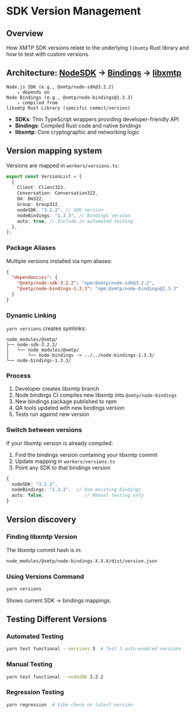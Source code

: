# SDK Version Management

## Overview

How XMTP SDK versions relate to the underlying `libxmtp` Rust library and how to test with custom versions.

## Architecture: [NodeSDK](https://www.npmjs.com/package/@xmtp/node-sdk?activeTab=versions) → [Bindings](https://www.npmjs.com/package/@xmtp/node-bindings?activeTab=versions) → [libxmtp](https://github.com/xmtp/libxmtp)

```
Node.js SDK (e.g., @xmtp/node-sdk@3.2.2)
    ↓ depends on
Node Bindings (e.g., @xmtp/node-bindings@1.3.3)
    ↓ compiled from
libxmtp Rust Library (specific commit/version)
```

- **SDKs**: Thin TypeScript wrappers providing developer-friendly API
- **Bindings**: Compiled Rust code and native bindings
- **libxmtp**: Core cryptographic and networking logic

## Version mapping system

Versions are mapped in `workers/versions.ts`:

```typescript
export const VersionList = [
  {
    Client: Client322,
    Conversation: Conversation322,
    Dm: Dm322,
    Group: Group322,
    nodeSDK: "3.2.2", // SDK version
    nodeBindings: "1.3.3", // Bindings version
    auto: true, // Include in automated testing
  },
];
```

### Package Aliases

Multiple versions installed via npm aliases:

```json
{
  "dependencies": {
    "@xmtp/node-sdk-3.2.2": "npm:@xmtp/node-sdk@3.2.2",
    "@xmtp/node-bindings-1.3.3": "npm:@xmtp/node-bindings@1.3.3"
  }
}
```

### Dynamic Linking

`yarn versions` creates symlinks:

```
node_modules/@xmtp/
├── node-sdk-3.2.2/
│   └── node_modules/@xmtp/
│       └── node-bindings -> ../../node-bindings-1.3.3/
└── node-bindings-1.3.3/
```

### Process

1. Developer creates libxmtp branch
2. Node bindings CI compiles new libxmtp into `@xmtp/node-bindings`
3. New bindings package published to npm
4. QA tools updated with new bindings version
5. Tests run against new version

### Switch between versions

If your libxmtp version is already compiled:

1. Find the bindings version containing your libxmtp commit
2. Update mapping in `workers/versions.ts`
3. Point any SDK to that bindings version

```typescript
{
  nodeSDK: "3.2.2",
  nodeBindings: "1.3.1",  // Use existing bindings
  auto: false,               // Manual testing only
}
```

## Version discovery

### Finding libxmtp Version

The libxmtp commit hash is in:

```bash
node_modules/@xmtp/node-bindings-X.X.X/dist/version.json
```

### Using Versions Command

```bash
yarn versions
```

Shows current SDK → bindings mappings.

## Testing Different Versions

### Automated Testing

```bash
yarn test functional --versions 3  # Test 3 auto-enabled versions
```

### Manual Testing

```bash
yarn test functional --nodeSDK 3.2.2
```

### Regression Testing

```bash
yarn regression  # Vibe check on latest version
```

